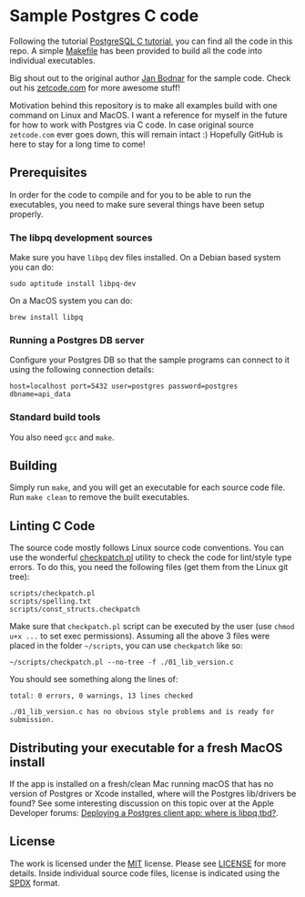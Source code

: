 # Sample Postgres C code

Following the tutorial [PostgreSQL C tutorial](https://zetcode.com/db/postgresqlc/), you can find all the code in this repo. A simple [Makefile](./Makefile) has been provided to build all the code into individual executables.

Big shout out to the original author [Jan Bodnar](https://github.com/janbodnar) for the sample code. Check out his [zetcode.com](http://zetcode.com) for more awesome stuff!

Motivation behind this repository is to make all examples build with one command on Linux and MacOS. I want a reference for myself in the future for how to work with Postgres via C code. In case original source `zetcode.com` ever goes down, this will remain intact :) Hopefully GitHub is here to stay for a long time to come!

## Prerequisites

In order for the code to compile and for you to be able to run the executables, you need to make sure several things have been setup properly.

### The libpq development sources

Make sure you have `libpq` dev files installed. On a Debian based system you can do:

```
sudo aptitude install libpq-dev
```

On a MacOS system you can do:

```
brew install libpq
```

### Running a Postgres DB server

Configure your Postgres DB so that the sample programs can connect to it using the following connection details:

```
host=localhost port=5432 user=postgres password=postgres dbname=api_data
```

### Standard build tools

You also need `gcc` and `make`.

## Building

Simply run `make`, and you will get an executable for each source code file. Run `make clean` to remove the built executables.

## Linting C Code

The source code mostly follows Linux source code conventions. You can use the wonderful [checkpatch.pl](https://git.kernel.org/pub/scm/linux/kernel/git/torvalds/linux.git/tree/scripts/checkpatch.pl) utility to check the code for lint/style type errors. To do this, you need the following files (get them from the Linux git tree):

```
scripts/checkpatch.pl
scripts/spelling.txt
scripts/const_structs.checkpatch
```

Make sure that `checkpatch.pl` script can be executed by the user (use `chmod u+x ...` to set exec permissions). Assuming all the above 3 files were placed in the folder `~/scripts`, you can use `checkpatch` like so:

```
~/scripts/checkpatch.pl --no-tree -f ./01_lib_version.c
```

You should see something along the lines of:

```
total: 0 errors, 0 warnings, 13 lines checked

./01_lib_version.c has no obvious style problems and is ready for submission.
```

## Distributing your executable for a fresh MacOS install

If the app is installed on a fresh/clean Mac running macOS that has no version of Postgres or Xcode installed, where will the Postgres lib/drivers be found? See some interesting discussion on this topic over at the Apple Developer forums: [Deploying a Postgres client app: where is libpq.tbd?](https://developer.apple.com/forums/thread/65619).

## License

The work is licensed under the [MIT](https://opensource.org/licenses/MIT) license. Please see [LICENSE](./LICENSE) for more details. Inside individual source code files, license is indicated using the [SPDX](https://spdx.org/licenses/) format.
